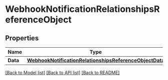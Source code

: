 # WebhookNotificationRelationshipsReferenceObject

## Properties

Name | Type | Description | Notes
------------ | ------------- | ------------- | -------------
**Data** | [**WebhookNotificationRelationshipsReferenceObjectData**](webhook_notification_relationships_reference_object_data.md) |  | [optional] 

[[Back to Model list]](../README.md#documentation-for-models) [[Back to API list]](../README.md#documentation-for-api-endpoints) [[Back to README]](../README.md)


